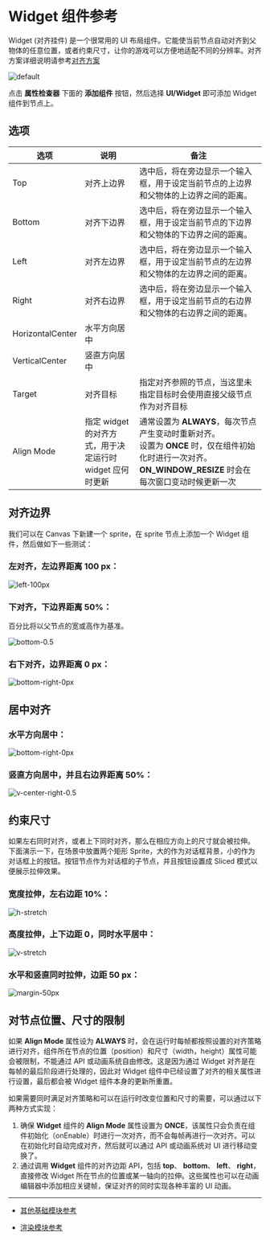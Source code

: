 # Widget 组件参考

Widget (对齐挂件) 是一个很常用的 UI 布局组件。它能使当前节点自动对齐到父物体的任意位置，或者约束尺寸，让你的游戏可以方便地适配不同的分辨率。对齐方案详细说明请参考[对齐方案](../engine/widget-align.md)

![default](widget/widget-default.png)

点击 **属性检查器** 下面的 **添加组件** 按钮，然后选择 **UI/Widget** 即可添加 Widget 组件到节点上。

<!-- 对齐挂件的脚本接口请参考 [Widget API](../../../api/zh/classes/Widget.html)。 -->

## 选项

选项     | 说明      | 备注
--      | --        | --
Top     | 对齐上边界 | 选中后，将在旁边显示一个输入框，用于设定当前节点的上边界和父物体的上边界之间的距离。
Bottom  | 对齐下边界 | 选中后，将在旁边显示一个输入框，用于设定当前节点的下边界和父物体的下边界之间的距离。
Left    | 对齐左边界 | 选中后，将在旁边显示一个输入框，用于设定当前节点的左边界和父物体的左边界之间的距离。
Right   | 对齐右边界 | 选中后，将在旁边显示一个输入框，用于设定当前节点的右边界和父物体的右边界之间的距离。
HorizontalCenter   | 水平方向居中 |
VerticalCenter     | 竖直方向居中 |
Target  | 对齐目标   | 指定对齐参照的节点，当这里未指定目标时会使用直接父级节点作为对齐目标
Align Mode | 指定 widget 的对齐方式，用于决定运行时 widget 应何时更新 | 通常设置为 **ALWAYS**，每次节点产生变动时重新对齐。<br>设置为 **ONCE** 时，仅在组件初始化时进行一次对齐。**ON_WINDOW_RESIZE** 时会在每次窗口变动时候更新一次|

## 对齐边界

我们可以在 Canvas 下新建一个 sprite，在 sprite 节点上添加一个 Widget 组件，然后做如下一些测试：

### 左对齐，左边界距离 100 px：

![left-100px](widget/widget-left-100px.png)

### 下对齐，下边界距离 50%：

百分比将以父节点的宽或高作为基准。

![bottom-0.5](widget/widget-bottom-0.5.png)

### 右下对齐，边界距离 0 px：

![bottom-right-0px](widget/widget-bottom-right-0px.png)

## 居中对齐

### 水平方向居中：

![bottom-right-0px](widget/widget-h-center.png)

### 竖直方向居中，并且右边界距离 50%：

![v-center-right-0.5](widget/widget-v-center-right-0.5.png)

## 约束尺寸

如果左右同时对齐，或者上下同时对齐，那么在相应方向上的尺寸就会被拉伸。
下面演示一下，在场景中放置两个矩形 Sprite，大的作为对话框背景，小的作为对话框上的按钮。按钮节点作为对话框的子节点，并且按钮设置成 Sliced 模式以便展示拉伸效果。

### 宽度拉伸，左右边距 10%：

![h-stretch](widget/widget-h-stretch.png)

### 高度拉伸，上下边距 0，同时水平居中：

![v-stretch](widget/widget-v-stretch.png)

### 水平和竖直同时拉伸，边距 50 px：

![margin-50px](widget/widget-margin-50px.png)

## 对节点位置、尺寸的限制

如果 **Align Mode** 属性设为 **ALWAYS** 时，会在运行时每帧都按照设置的对齐策略进行对齐，组件所在节点的位置（position）和尺寸（width，height）属性可能会被限制，不能通过 API 或动画系统自由修改。这是因为通过 Widget 对齐是在每帧的最后阶段进行处理的，因此对 Widget 组件中已经设置了对齐的相关属性进行设置，最后都会被 Widget 组件本身的更新所重置。

如果需要同时满足对齐策略和可以在运行时改变位置和尺寸的需要，可以通过以下两种方式实现：

1. 确保 **Widget** 组件的 **Align Mode** 属性设置为 **ONCE**，该属性只会负责在组件初始化（onEnable）时进行一次对齐，而不会每帧再进行一次对齐。可以在初始化时自动完成对齐，然后就可以通过 API 或动画系统对 UI 进行移动变换了。
2. 通过调用 **Widget** 组件的对齐边距 API，包括 **top**、 **bottom**、 **left**、 **right**，直接修改 Widget 所在节点的位置或某一轴向的拉伸。这些属性也可以在动画编辑器中添加相应关键帧，保证对齐的同时实现各种丰富的 UI 动画。

---

- [其他基础模块参考](base-component.md)

- [渲染模块参考](render-component.md)
